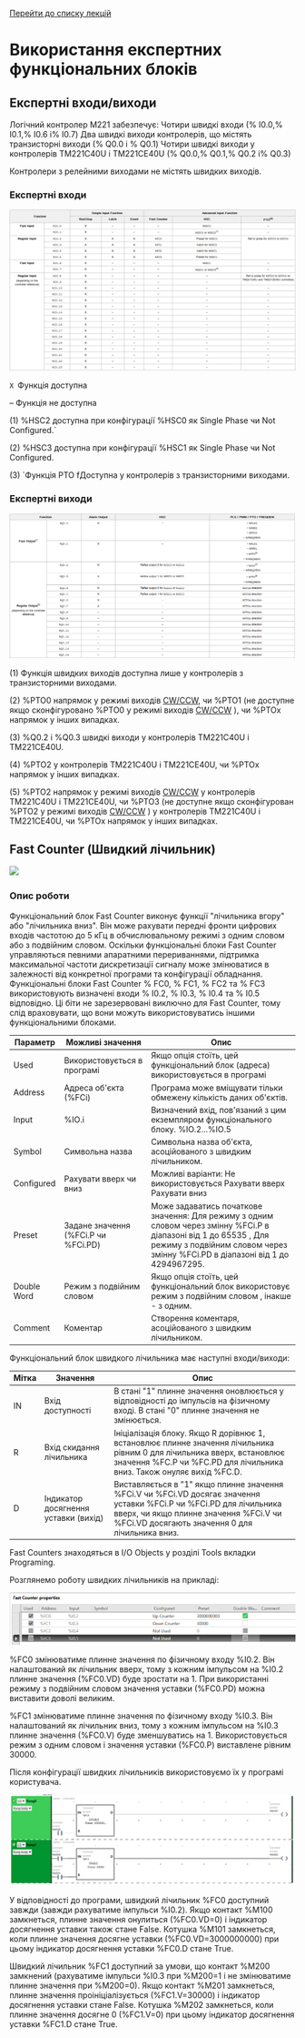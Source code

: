 [Перейти до списку лекцій](README.md)

# Використання експертних функціональних блоків 

## Експертні входи/виходи

Логічний контролер M221 забезпечує:
Чотири швидкі входи (% I0.0,% I0.1,% I0.6 і% I0.7)
Два швидкі виходи контролерів, що містять транзисторні виходи (% Q0.0 і % Q0.1)
Чотири швидкі виходи у контролерів TM221C40U і TM221CE40U (% Q0.0,% Q0.1,% Q0.2 і% Q0.3)

Контролери з релейними виходами не містять швидких виходів.

### Експертні входи

![](media11/11_01.png)

`X `Функція доступна

– Функція не доступна

(1) %HSC2 доступна при конфігурації %HSC0 як Single Phase чи Not  Configured.`

(2)  %HSC3 доступна при конфігурації %HSC1 як Single Phase чи Not  Configured.

(3) `Функція PTO fДоступна у контролерів з транзисторними виходами.

### Експертні виходи

![](media11/11_02.png)



(1) Функція швидких виходів доступна лише  у контролерів з транзисторними виходами. 

(2) %PTO0 напрямок у режимі виходів [CW/CCW](javascript:void(0)), чи %PTO1 (не доступне якщо сконфігуровано %PTO0 у режимі виходів [CW/CCW](javascript:void(0)) ), чи %PTOx напрямок у інших випадках. 

(3) %Q0.2 і %Q0.3 швидкі виходи у контролерів  TM221C40U і TM221CE40U. 

(4) %PTO2 у контролерів  TM221C40U і TM221CE40U, чи %PTOx напрямок у інших випадках.  

(5) %PTO2 напрямок у режимі виходів [CW/CCW](javascript:void(0)) у контролерів TM221C40U і TM221CE40U, чи %PTO3 (не доступне якщо сконфігурован %PTO2 у режимі виходів [CW/CCW](javascript:void(0)) ) у контролерів TM221C40U і TM221CE40U, чи %PTOx напрямок у інших випадках.

## Fast Counter (Швидкий лічильник)

![](D:/git/PLCBeginner/Лекції/media11/fcnt_pic.png)

### Опис роботи

Функціональний блок Fast Counter виконує функції "лічильника вгору" або "лічильника вниз". Він може рахувати передні фронти цифрових входів частотою до 5 кГц в обчислювальному режимі з одним словом або з подвійним словом. Оскільки функціональні блоки Fast Counter управляються певними апаратними перериваннями, підтримка максимальної частоти дискретизації сигналу може змінюватися в залежності від конкретної програми та конфігурації обладнання.
Функціональні блоки Fast Counter % FC0, % FC1, % FC2 та % FC3 використовують визначені входи        % I0.2, % I0.3, % I0.4 та % I0.5 відповідно. Ці біти не зарезервовані виключно для Fast Counter, тому слід  враховувати, що вони можуть використовуватись іншими функціональними блоками.

| Параметр     | Можливі значення                    | Опис                                                         |
| ------------ | ----------------------------------- | ------------------------------------------------------------ |
| Used         | Використовується в програмі         | Якщо опція стоїть, цей функціональний блок (адреса) використовується в програмі |
| Address      | Адреса об'єкта (%FCi)               | Програма може вміщувати тільки обмежену кількість даних об'єктів. |
| Input        | %IO.i                               | Визначений вхід, пов'язаний з цим екземпляром функціонального блоку.  %IO.2...%IO.5 |
| Symbol       | Символьна назва                     | Символьна назва об'єкта, асоційованого  з швидким лічильником. |
| Configured   | Рахувати вверх чи вниз              | Можливі варіанти:                                                                               Не використовується                                                                      Рахувати вверх                                                                               Рахувати вниз |
| Preset       | Задане значення (%FCi.P чи %FCi.PD) | Може задаватись початкове значення:   Для режиму з одним словом через змінну %FCi.P  в діапазоні від 1 до 65535 ,  Для режиму з подвійним словом через змінну %FCi.PD в діапазоні від 1 до 4294967295. |
| Double  Word | Режим з подвійним словом            | Якщо опція стоїть, цей функціональний блок використовує режим з подвійним словом , інакше - з одним. |
| Comment      | Коментар                            | Створення коментаря, асоційованого  з швидким лічильником.   |

Функціональний блок швидкого лічильника має наступні входи/виходи: 

| Мітка | Значення                             | Опис                                                         |
| ----- | ------------------------------------ | ------------------------------------------------------------ |
| IN    | Вхід доступності                     | В стані "1" плинне значення оновлюється у відповідності до імпульсів на фізичному вході. В стані "0" плинне значення не змінюється. |
| R     | Вхід скидання лічильника             | Ініціалізація блоку. Якщо R дорівнює 1, встановлює плинне значення лічильника рівним 0 для лічильника вверх, встановлює значення %FC.P чи %FC.PD для лічильника вниз. Також онуляє вихід %FC.D. |
| D     | Індикатор досягнення уставки (вихід) | Виставляється в "1" якщо плинне значення %FCi.V чи %FCi.VD досягає значення уставки %FCi.P чи %FCi.PD для лічильника вверх, чи якщо плинне значення %FCi.V чи %FCi.VD досягають значення 0 для лічильника вниз. |

Fast Counters знаходяться в I/O Objects у розділі Tools  вкладки Programing.

Розглянемо роботу швидких лічильників на прикладі:

![](media11/11_05.png)

%FC0 змінюватиме плинне значення по фізичному входу %I0.2. Він налаштований як лічильник вверх, тому з кожним імпульсом на %I0.2 плинне значення (%FC0.VD) буде зростати на 1. При використанні режиму з подвійним словом значення уставки (%FC0.PD) можна виставити доволі великим.

%FC1 змінюватиме плинне значення по фізичному входу %I0.3. Він налаштований як лічильник вниз, тому з кожним імпульсом на %I0.3 плинне значення (%FC0.V) буде зменшуватись на 1. Використовується режим з одним словом і значення уставки (%FC0.P) виставлене рівним 30000.

Після конфігурації швидких лічильників використовуємо їх у програмі користувача.

![](media11/11_04.png)

У відповідності до програми, швидкий лічильник %FC0 доступний завжди (завжди рахуватиме імпульси %I0.2). Якщо контакт %М100 замкнеться,  плинне значення онулиться  (%FC0.VD=0) і індикатор досягнення уставки також стане False. Котушка %М101 замкнеться, коли плинне значення досягне уставки  (%FC0.VD=3000000000) при цьому індикатор досягнення уставки %FC0.D стане True.

Швидкий лічильник %FC1 доступний за умови, що контакт %М200 замкнений (рахуватиме імпульси %I0.3 при %М200=1 і не змінюватиме плинне значення при %М200=0). Якщо контакт %М201 замкнеться,  плинне значення проініціалізується  (%FC1.V=30000) і індикатор досягнення уставки стане False. Котушка %М202 замкнеться, коли плинне значення досягне 0  (%FC1.V=0) при цьому індикатор досягнення уставки %FC1.D стане True.